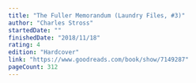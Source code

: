 ```yaml
---
title: "The Fuller Memorandum (Laundry Files, #3)"
author: "Charles Stross"
startedDate: ""
finishedDate: "2018/11/18"
rating: 4
edition: "Hardcover"
link: "https://www.goodreads.com/book/show/7149287"
pageCount: 312
---
```



